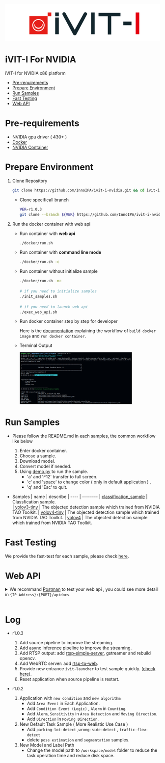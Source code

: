 ![LOGO](docs/images/iVIT-I-Logo-B.png)

# iVIT-I For NVIDIA
iVIT-I for NVIDIA x86 platform

* [Pre-requirements](#pre-requirements)
* [Prepare Environment](#prepare-environment)
* [Run Samples](#run-samples)
* [Fast Testing](#fast-testing)
* [Web API](#web-api)

# Pre-requirements
* NVIDIA gpu driver ( 430+ )
* [Docker](https://max-c.notion.site/Install-Docker-9a0927c9b8aa4455b66548843246152f)
* [NVIDIA Container](https://max-c.notion.site/Install-NVIDIA-Docker-b15e1b2930f646f389675bde6a04c9e2)


# Prepare Environment

1. Clone Repository

    ```bash
    git clone https://github.com/InnoIPA/ivit-i-nvidia.git && cd ivit-i-nvidia
    ```

    * Clone specificall branch
        ```bash
        VER=r1.0.3
        git clone --branch ${VER} https://github.com/InnoIPA/ivit-i-nvidia.git && cd ivit-i-nvidia
        ```

2. Run the docker container with web api


    * Run container with **web api**
        ```bash
        ./docker/run.sh
        ```

    * Run container with **command line mode**
        ```bash
        ./docker/run.sh -c
        ```

    * Run container without initialize sample
        ```bash
        ./docker/run.sh -nc

        # if you need to initialize samples
        ./init_samples.sh

        # if you need to launch web api
        ./exec_web_api.sh
        ```

    * Run docker container step by step for developer

        Here is the [documentation](docs/activate_env_for_developer.md) explaining the workflow of `build docker image` and `run docker container`.

    * Terminal Output

        <img src="docs/images/run_script_info.png" width=80%>
        
# Run Samples
* Please follow the README.md in each samples, the common workflow like below
    1. Enter docker container.
    2. Choose a sample.
    3. Download model.
    4. Convert model if needed.
    5. Using [demo.py](./demo.py) to run the sample.
        * 'a' and 'F12' transfer to full screen.
        * 'c' and 'space' to change color ( only in default application ) .
        * 'q' and 'Esc' to quit.

* Samples
    | name | describe 
    | ---- | -------- 
    | [classification_sample](task/classification_sample/README.md)    |  Classfication sample.  
    | [yolov3-tiny](task/yolov3-tiny-sample/README.md)   | The objected detection sample which trained from NVIDIA TAO Toolkit.
    | [yolov4-tiny](task/yolov4-tiny-sample/README.md)   | The objected detection sample which trained from NVIDIA TAO Toolkit.
    | [yolov4](task/yolov4-sample/README.md)   | The objected detection sample which trained from NVIDIA TAO Toolkit.

# Fast Testing
We provide the fast-test for each sample, please check [here](./test/README.md).


# Web API
<details>
    <summary>
        We recommand <a href="https://www.postman.com/">Postman</a> to test your web api , you could see more detail in <code>{IP Address}:{PORT}/apidocs</code>.
    </summary>
    <img src="docs/images/apidocs.png" width=80%>
    
</details>
<br>

# Log
* r1.0.3
    1. Add source pipeline to improve the streaming.
    2. Add async inference pipeline to improve the streaming.
    3. Add RTSP output: add [rtsp-simple-server](https://github.com/aler9/rtsp-simple-server), gstreamer and rebuild opencv.
    4. Add WebRTC server: add [rtsp-to-web](https://github.com/deepch/RTSPtoWeb).
    5. Provide new entrance `ivit-launcher` to test sample quickly. ([check here](#fast-testing)).
    6. Reset application when source pipeline is restart.

* r1.0.2
    1. Application with `new condition` and `new algorithm`
        * Add `Area Event` in Each Application.
        * Add `Condition Event (Logic)` , `Alerm` in `Counting`.
        * Add `Alerm`, `Sensitivity` in `Area Detection` and `Moving Direction`.
        * Add `Direction` in `Moving Direction`.
    2. New Default Task Sample ( More Realistic Use Case )
        * Add `parking-lot-detect` ,`wrong-side-detect` , `traffic-flow-detect` 
        * delete `pose estimation` and `segmentation`  samples.
    3. New Model and Label Path
        * Change the model path to `/workspace/model` folder to reduce the task operation time and reduce disk space.
